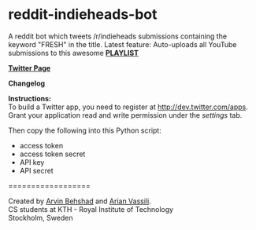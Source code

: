 reddit-indieheads-bot
=================

A reddit bot which tweets /r/indieheads submissions containing the keyword "FRESH" in the title.
Latest feature: Auto-uploads all YouTube submissions to this awesome [**PLAYLIST**](https://www.youtube.com/playlist?list=PLBAONYajiBCUoZgLRWRCDLKPN-MAN_Wdb)

[**Twitter Page**](https://twitter.com/r_indieheads)


**Changelog**

**Instructions:**  
To build a Twitter app, you need to register at http://dev.twitter.com/apps. Grant your application read and write permission under the *settings* tab. 

Then copy the following into this Python script: 

* access token
* access token secret
* API key
* API secret

==================

Created by [Arvin Behshad](http://arvinb.com) and [Arian Vassili](http://arouz.net).  
CS students at KTH - Royal Institute of Technology  
Stockholm, Sweden
